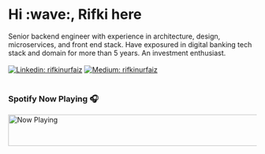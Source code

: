 <h1 align="left">Hi :wave:, Rifki here </h1>
  
Senior backend engineer with experience in architecture, design, microservices, and front end stack. Have exposured in digital banking tech stack and domain for more than 5 years. An investment enthusiast.
<br>
<br>
[![Linkedin: rifkinurfaiz](https://img.shields.io/badge/-rifkinurfaiz-blue?style=flat-square&logo=Linkedin&logoColor=white&link=https://www.linkedin.com/in/rifkinurfaiz/)](https://www.linkedin.com/in/rifkinurfaiz/)
[![Medium: rifkinurfaiz](https://img.shields.io/badge/-rifkinurfaiz-white?style=flat-square&logo=Medium&logoColor=black&link=https://medium.com/@rifkinurfaiz)](https://medium.com/@rifkinurfaiz)
<br>
<br>
### Spotify Now Playing :headphones:

<a href="https://spotify-now-playing-xi-snowy.vercel.app/now-playing?open"><img src="https://spotify-now-playing-xi-snowy.vercel.app/now-playing" width="540" height="64" alt="Now Playing"></a>
